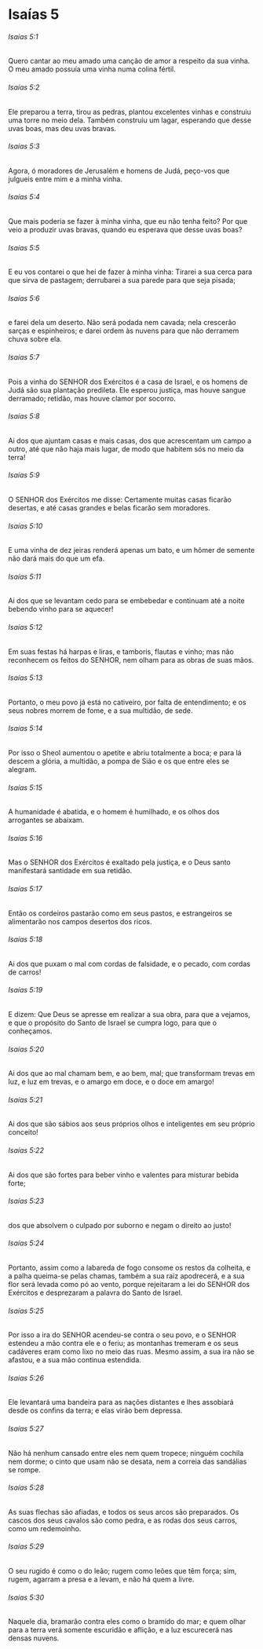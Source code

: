 # Isaías 5

###### Isaías 5:1

Quero cantar ao meu amado uma canção de amor a respeito da sua vinha. O meu amado possuía uma vinha numa colina fértil.

###### Isaías 5:2

Ele preparou a terra, tirou as pedras, plantou excelentes vinhas e construiu uma torre no meio dela. Também construiu um lagar, esperando que desse uvas boas, mas deu uvas bravas.

###### Isaías 5:3

Agora, ó moradores de Jerusalém e homens de Judá, peço-vos que julgueis entre mim e a minha vinha.

###### Isaías 5:4

Que mais poderia se fazer à minha vinha, que eu não tenha feito? Por que veio a produzir uvas bravas, quando eu esperava que desse uvas boas?

###### Isaías 5:5

E eu vos contarei o que hei de fazer à minha vinha: Tirarei a sua cerca para que sirva de pastagem; derrubarei a sua parede para que seja pisada;

###### Isaías 5:6

e farei dela um deserto. Não será podada nem cavada; nela crescerão sarças e espinheiros; e darei ordem às nuvens para que não derramem chuva sobre ela.

###### Isaías 5:7

Pois a vinha do SENHOR dos Exércitos é a casa de Israel, e os homens de Judá são sua plantação predileta. Ele esperou justiça, mas houve sangue derramado; retidão, mas houve clamor por socorro.

###### Isaías 5:8

Ai dos que ajuntam casas e mais casas, dos que acrescentam um campo a outro, até que não haja mais lugar, de modo que habitem sós no meio da terra!

###### Isaías 5:9

O SENHOR dos Exércitos me disse: Certamente muitas casas ficarão desertas, e até casas grandes e belas ficarão sem moradores.

###### Isaías 5:10

E uma vinha de dez jeiras renderá apenas um bato, e um hômer de semente não dará mais do que um efa.

###### Isaías 5:11

Ai dos que se levantam cedo para se embebedar e continuam até a noite bebendo vinho para se aquecer!

###### Isaías 5:12

Em suas festas há harpas e liras, e tamboris, flautas e vinho; mas não reconhecem os feitos do SENHOR, nem olham para as obras de suas mãos.

###### Isaías 5:13

Portanto, o meu povo já está no cativeiro, por falta de entendimento; e os seus nobres morrem de fome, e a sua multidão, de sede.

###### Isaías 5:14

Por isso o Sheol  aumentou o apetite e abriu totalmente a boca; e para lá descem a glória, a multidão, a pompa de Sião e os que entre eles se alegram.

###### Isaías 5:15

A humanidade é abatida, e o homem é humilhado, e os olhos dos arrogantes se abaixam.

###### Isaías 5:16

Mas o SENHOR dos Exércitos é exaltado pela justiça, e o Deus santo manifestará santidade em sua retidão.

###### Isaías 5:17

Então os cordeiros pastarão como em seus pastos, e estrangeiros se alimentarão nos campos desertos dos ricos.

###### Isaías 5:18

Ai dos que puxam o mal com cordas de falsidade, e o pecado, com cordas de carros!

###### Isaías 5:19

E dizem: Que Deus se apresse em realizar a sua obra, para que a vejamos, e que o propósito do Santo de Israel se cumpra logo, para que o conheçamos.

###### Isaías 5:20

Ai dos que ao mal chamam bem, e ao bem, mal; que transformam trevas em luz, e luz em trevas, e o amargo em doce, e o doce em amargo!

###### Isaías 5:21

Ai dos que são sábios aos seus próprios olhos e inteligentes em seu próprio conceito!

###### Isaías 5:22

Ai dos que são fortes para beber vinho e valentes para misturar bebida forte;

###### Isaías 5:23

dos que absolvem o culpado por suborno e negam o direito ao justo!

###### Isaías 5:24

Portanto, assim como a labareda de fogo consome os restos da colheita, e a palha queima-se pelas chamas, também a sua raiz apodrecerá, e a sua flor será levada como pó ao vento, porque rejeitaram a lei do SENHOR dos Exércitos e desprezaram a palavra do Santo de Israel.

###### Isaías 5:25

Por isso a ira do SENHOR acendeu-se contra o seu povo, e o SENHOR estendeu a mão contra ele e o feriu; as montanhas tremeram e os seus cadáveres eram como lixo no meio das ruas. Mesmo assim, a sua ira não se afastou, e a sua mão continua estendida.

###### Isaías 5:26

Ele levantará uma bandeira para as nações distantes e lhes assobiará desde os confins da terra; e elas virão bem depressa.

###### Isaías 5:27

Não há nenhum cansado entre eles nem quem tropece; ninguém cochila nem dorme; o cinto que usam não se desata, nem a correia das sandálias se rompe.

###### Isaías 5:28

As suas flechas são afiadas, e todos os seus arcos são preparados. Os cascos dos seus cavalos são como pedra, e as rodas dos seus carros, como um redemoinho.

###### Isaías 5:29

O seu rugido é como o do leão; rugem como leões que têm força; sim, rugem, agarram a presa e a levam, e não há quem a livre.

###### Isaías 5:30

Naquele dia, bramarão contra eles como o bramido do mar; e quem olhar para a terra verá somente escuridão e aflição, e a luz escurecerá nas densas nuvens.

